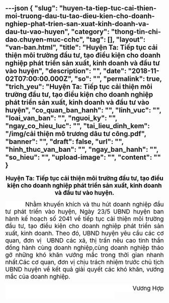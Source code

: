 ---json
{
    "slug": "huyen-ta-tiep-tuc-cai-thien-moi-truong-dau-tu-tao-dieu-kien-cho-doanh-nghiep-phat-trien-san-xuat-kinh-doanh-va-dau-tu-vao-huyen",
    "category": "thong-tin-chi-dao.chuyen-muc-cchc",
    "tag": [],
    "layout": "van-ban.html",
    "title": "Huyện Ta: Tiếp tục cải thiện môi trường đầu tư, tạo điều kiện cho doanh nghiệp phát triển sản xuất, kinh doanh và đầu tư vào huyện",
    "description": "",
    "date": "2018-11-02T07:00:00.000Z",
    "so": "",
    "permalink": true,
    "trich_yeu": "Huyện Ta: Tiếp tục cải thiện môi trường đầu tư, tạo điều kiện cho doanh nghiệp phát triển sản xuất, kinh doanh và đầu tư vào huyện",
    "co_quan_ban_hanh": "",
    "linh_vuc": "",
    "loai_van_ban": "",
    "nguoi_ky": "",
    "ngay_co_hieu_luc": "",
    "tai_lieu_dinh_kem": "/img/cải thiện mô trương dâu tư công.pdf",
    "banner": "",
    "draft": false,
    "url": "",
    "hinh_thuc_van_ban": "",
    "ngay_ban_hanh": "",
    "so_hieu": "",
    "upload-image": "",
    "__content__": ""
}
---
<p style="text-align:center"><strong><span style="font-size:14.0pt"><span style="color:black">Huyện Ta: Tiếp tục cải thiện m&ocirc;i trường đầu tư, tạo điều kiện cho doanh nghiệp ph&aacute;t triển sản xuất, kinh doanh v&agrave; đầu tư v&agrave;o huyện.</span></span></strong></p>

<p style="text-align:justify"><span style="font-size:14.0pt"><span style="background-color:white"><span style="color:black">&nbsp;&nbsp;&nbsp;&nbsp;&nbsp;&nbsp;&nbsp;&nbsp;&nbsp; Nhằm khuyến kh&iacute;ch v&agrave; thu h&uacute;t doanh nghiệp đầu tư ph&aacute;t triển v&agrave;o huyện, Ng&agrave;y 23/5 UBND huyện ban h&agrave;nh kế hoạch số 2041 về tiếp tục cải thiện m&ocirc;i trường đầu tư, tạo điều kiện cho doanh nghiệp ph&aacute;t triển sản xuất, kinh doanh. Theo đ&oacute;, UBND huyện y&ecirc;u cầu c&aacute;c cơ quan, đơn vị&nbsp; UBND c&aacute;c x&atilde;, thị trấn n&ecirc;u cao tinh thần đồng h&agrave;nh c&ugrave;ng doanh nghiệp,c&ugrave;ng doanh nghiệp th&aacute;o gỡ những kh&oacute; khăn vướng mắc trong thời gian nhanh nhất.C&aacute;c cơ quan, đơn vị chịu tr&aacute;ch nhiệm trước chủ tịch UBND huyện về kết quả giải quyết c&aacute;c kh&oacute; khăn, vướng mắc của doanh nghiệp. </span></span></span></p>

<p style="text-align:justify"><span style="font-size:14.0pt"><span style="background-color:white"><span style="color:black">&nbsp;&nbsp;&nbsp;&nbsp;&nbsp;&nbsp;&nbsp;&nbsp;&nbsp;&nbsp;&nbsp;&nbsp;&nbsp;&nbsp;&nbsp;&nbsp;&nbsp;&nbsp;&nbsp;&nbsp;&nbsp;&nbsp;&nbsp;&nbsp;&nbsp;&nbsp;&nbsp;&nbsp;&nbsp;&nbsp;&nbsp;&nbsp;&nbsp;&nbsp;&nbsp;&nbsp;&nbsp;&nbsp;&nbsp;&nbsp;&nbsp;&nbsp;&nbsp;&nbsp;&nbsp;&nbsp;&nbsp;&nbsp;&nbsp;&nbsp;&nbsp;&nbsp;&nbsp;&nbsp;&nbsp;&nbsp;&nbsp;&nbsp;&nbsp;&nbsp;&nbsp;&nbsp;&nbsp;&nbsp;&nbsp;&nbsp;&nbsp;&nbsp;&nbsp;&nbsp;&nbsp;&nbsp;&nbsp;&nbsp;&nbsp;&nbsp; Vương Hợp &nbsp;&nbsp;&nbsp;&nbsp;&nbsp;&nbsp;&nbsp;&nbsp;&nbsp;&nbsp;&nbsp;&nbsp;&nbsp;&nbsp;&nbsp;&nbsp;&nbsp;&nbsp;&nbsp;&nbsp;&nbsp;&nbsp;&nbsp;&nbsp;&nbsp;&nbsp;&nbsp;&nbsp;&nbsp;&nbsp;&nbsp;&nbsp;&nbsp;&nbsp;&nbsp;&nbsp;&nbsp;&nbsp;&nbsp;&nbsp;&nbsp;&nbsp;&nbsp;&nbsp;&nbsp;&nbsp;&nbsp; &nbsp;&nbsp;&nbsp;&nbsp;&nbsp;&nbsp;&nbsp;&nbsp;&nbsp;&nbsp;&nbsp;&nbsp;&nbsp;&nbsp;&nbsp;&nbsp;&nbsp;&nbsp; </span></span></span></p>

